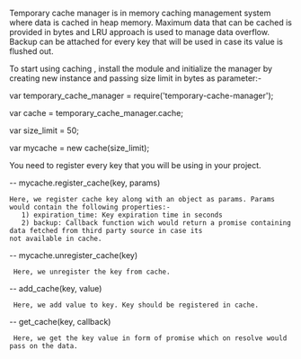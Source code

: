 Temporary cache manager is in memory caching management system where data is cached in heap memory. Maximum data that can be cached is provided in bytes and LRU approach is used to manage data overflow. Backup can be attached for every key that will be used in case its value is flushed out. 

To start using caching , install the module and initialize the manager by creating new instance and passing size limit in bytes as parameter:-


var temporary_cache_manager = require('temporary-cache-manager');


var cache = temporary_cache_manager.cache;


var size_limit = 50;


var mycache = new cache(size_limit);



You need to register every key that you will be using in your project.

--  mycache.register_cache(key, params)

    Here, we register cache key along with an object as params. Params would contain the following properties:-
       1) expiration_time: Key expiration time in seconds
       2) backup: Callback function wich would return a promise containing data fetched from third party source in case its                     not available in cache.
       
-- mycache.unregister_cache(key)

     Here, we unregister the key from cache.
     
-- add_cache(key, value)     

     Here, we add value to key. Key should be registered in cache.
     
-- get_cache(key, callback)

     Here, we get the key value in form of promise which on resolve would pass on the data.

